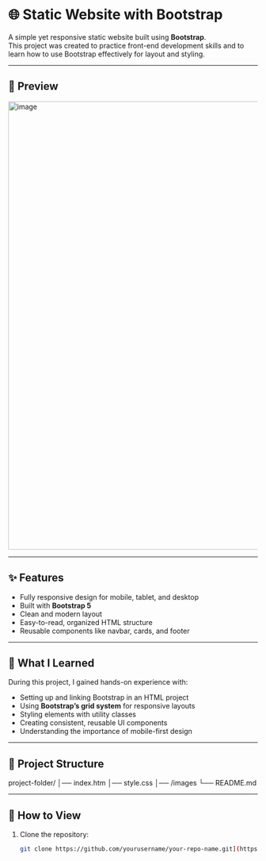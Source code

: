 # 🌐 Static Website with Bootstrap

A simple yet responsive static website built using **Bootstrap**.  
This project was created to practice front-end development skills and to learn how to use Bootstrap effectively for layout and styling.

---

## 📸 Preview

<img width="1882" height="903" alt="image" src="https://github.com/user-attachments/assets/641ac398-fcde-4911-96ee-075241eeea3a" />

---

## ✨ Features
- Fully responsive design for mobile, tablet, and desktop
- Built with **Bootstrap 5**
- Clean and modern layout
- Easy-to-read, organized HTML structure
- Reusable components like navbar, cards, and footer

---

## 🎯 What I Learned
During this project, I gained hands-on experience with:
- Setting up and linking Bootstrap in an HTML project
- Using **Bootstrap’s grid system** for responsive layouts
- Styling elements with utility classes
- Creating consistent, reusable UI components
- Understanding the importance of mobile-first design

---

## 📂 Project Structure
project-folder/
│── index.htm
│── style.css
│── /images
└── README.md

---

## 🚀 How to View
1. Clone the repository:
   ```bash
   git clone https://github.com/yourusername/your-repo-name.git](https://github.com/erneeest/Bootstrap-test

